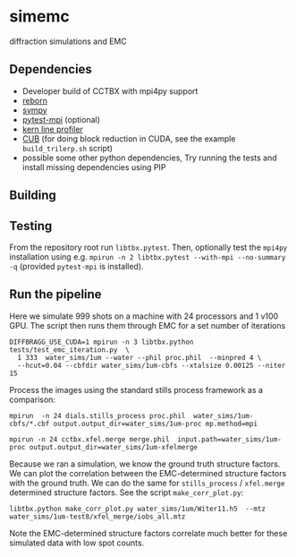 # simemc
diffraction simulations and EMC

## Dependencies

* Developer build of CCTBX with mpi4py support
* [reborn](https://kirianlab.gitlab.io/reborn/)
* [sympy](https://www.sympy.org/en/index.html)
* [pytest-mpi](https://pypi.org/project/pytest-mpi/) (optional)
* [kern line profiler](https://github.com/rkern/line_profiler.git)
* [CUB](https://nvlabs.github.io/cub/) (for doing block reduction in CUDA, see the example `build_trilerp.sh` script)
* possible some other python dependencies, Try running the tests and install missing dependencies using PIP

## Building


## Testing
From the repository root run `libtbx.pytest`. Then, optionally test the `mpi4py` installation using e.g. `mpirun -n 2 libtbx.pytest --with-mpi --no-summary -q` (provided `pytest-mpi` is installed).

## Run the pipeline

Here we simulate 999 shots on a machine with 24 processors and 1 v100 GPU. The script then runs them through EMC for a set number of iterations 

```
DIFFBRAGG_USE_CUDA=1 mpirun -n 3 libtbx.python tests/test_emc_iteration.py  \
  1 333  water_sims/1um --water --phil proc.phil  --minpred 4 \
  --hcut=0.04 --cbfdir water_sims/1um-cbfs --xtalsize 0.00125 --niter 15
```

Process the images using the standard stills process framework as a comparison:

```
mpirun  -n 24 dials.stills_process proc.phil  water_sims/1um-cbfs/*.cbf output.output_dir=water_sims/1um-proc mp.method=mpi
```

```
mpirun -n 24 cctbx.xfel.merge merge.phil  input.path=water_sims/1um-proc output.output_dir=water_sims/1um-xfelmerge
```

Because we ran a simulation, we know the ground truth structure factors. We can plot the correlation between the EMC-determined structure factors with the ground truth. We can do the same for `stills_process` / `xfel.merge` determined structure factors. See the script `make_corr_plot.py`:

```
libtbx.python make_corr_plot.py water_sims/1um/Witer11.h5  --mtz water_sims/1um-test8/xfel_merge/iobs_all.mtz
```

Note the EMC-determined structure factors correlate much better for these simulated data with low spot counts. 
